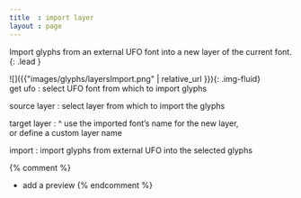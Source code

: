 ```yaml
---
title  : import layer
layout : page
---
```


Import glyphs from an external UFO font into a new layer of the current font.
{: .lead }


<div class='row'>

<div class='col-sm-4' markdown='1'> 
![]({{"images/glyphs/layersImport.png" | relative_url }}){: .img-fluid}
</div>

<div class='col-sm-8' markdown='1'> 
get ufo
: select UFO font from which to import glyphs

source layer
: select layer from which to import the glyphs

target layer
: ^
  use the imported font’s name for the new layer,  
  or define a custom layer name

import
: import glyphs from external UFO into the selected glyphs
</div>

</div>


{% comment %}
- add a preview
{% endcomment %}

